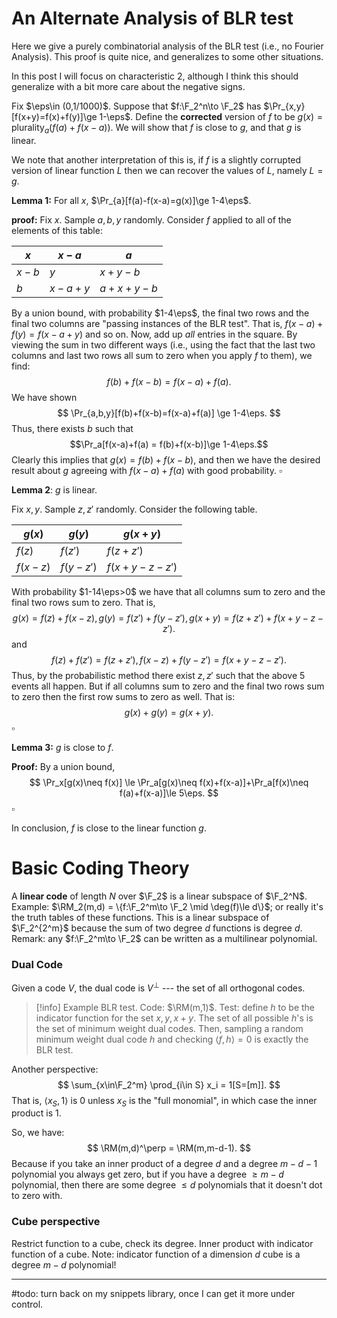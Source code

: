 $\newcommand{\eps}{\varepsilon}$
$\newcommand{\F}{\mathbb{F}}$
$\newcommand{\E}{\mathbb{E}}$
$\newcommand{\RM}{\mathsf{RM}}$
# An Alternate Analysis of BLR test
Here we give a purely combinatorial analysis of the BLR test  (i.e., no Fourier Analysis). 
This proof is quite nice, and generalizes to some other situations.

In this post I will focus on characteristic $2$, although I think this should generalize with a bit more care about the negative signs. 

Fix $\eps\in (0,1/1000)$.
Suppose that $f:\F_2^n\to \F_2$ has $\Pr_{x,y}[f(x+y)=f(x)+f(y)]\ge 1-\eps$.
Define the **corrected** version of $f$ to be $g(x)=\text{plurality}_a(f(a)+f(x-a))$.
We will show that $f$ is close to $g$, and that $g$ is linear. 

We note that another interpretation of this is, if $f$ is a slightly corrupted version of linear function $L$ then we can recover the values of $L$, namely $L=g$.

**Lemma 1:**
For all $x$, $\Pr_{a}[f(a)-f(x-a)=g(x)]\ge 1-4\eps$.

**proof:**
Fix $x$. Sample $a,b,y$ randomly.
Consider $f$ applied to all of the elements of this table:

| $x$   | $x-a$   | $a$       |
| ----- | ------- | --------- |
| $x-b$ | $y$     | $x+y-b$   |
| $b$   | $x-a+y$ | $a+x+y-b$ |

By a union bound, with probability $1-4\eps$, the final two rows and the final two columns are "passing instances of the BLR test". That is, $f(x-a)+f(y)=f(x-a+y)$ and so on.
Now, add up *all* entries in the square. 
By viewing the sum in two different ways (i.e., using the fact that the last two columns and last two rows all sum to zero when you apply $f$ to them), we find:
$$
f(b)+f(x-b)=f(x-a)+f(a).
$$
We have shown 
$$
\Pr_{a,b,y}[f(b)+f(x-b)=f(x-a)+f(a)] \ge 1-4\eps.
$$
Thus, there exists $b$ such that 
$$\Pr_a[f(x-a)+f(a) = f(b)+f(x-b)]\ge 1-4\eps.$$
Clearly this implies that $g(x)=f(b)+f(x-b)$, and then we have the desired result about $g$ agreeing with $f(x-a)+f(a)$ with good probability. 
$\square$


**Lemma 2**: $g$ is linear.

Fix $x,y$. Sample $z,z'$ randomly.
Consider the following table.

| $g(x)$   | $g(y)$    | $g(x+y)$      |
| -------- | --------- | ------------- |
| $f(z)$   | $f(z')$   | $f(z+z')$     |
| $f(x-z)$ | $f(y-z')$ | $f(x+y-z-z')$ |

With probability $1-14\eps>0$ we have that all columns sum to zero and the final two rows sum to zero. That is, 
$$
g(x)=f(z)+f(x-z), g(y)=f(z')+f(y-z'), g(x+y)=f(z+z')+f(x+y-z-z').
$$
and
$$
f(z)+f(z')=f(z+z'), f(x-z)+f(y-z')=f(x+y-z-z').
$$
Thus, by the probabilistic method there exist $z,z'$ such that the above 5 events all happen. 
But if all columns sum to zero and the final two rows sum to zero then the first row sums to zero as well. That is:
$$
g(x)+g(y)=g(x+y).
$$
$\square$

**Lemma 3:** $g$ is close to $f$. 

**Proof:**
By a union bound,
$$
\Pr_x[g(x)\neq f(x)] \le \Pr_a[g(x)\neq f(x)+f(x-a)]+\Pr_a[f(x)\neq f(a)+f(x-a)]\le 5\eps.
$$
$\square$

In conclusion, $f$ is close to the linear function $g$. 

# Basic Coding Theory

A **linear code** of length $N$ over $\F_2$ is a linear subspace of $\F_2^N$.
Example: $\RM_2(m,d) = \{f:\F_2^m\to \F_2 \mid \deg(f)\le d\}$; or really it's the truth tables of these functions. This is a linear subspace of $\F_2^{2^m}$ because the sum of two degree $d$ functions is degree $d$.
Remark: any $f:\F_2^m\to \F_2$ can be written as a multilinear polynomial. 

### Dual Code
Given a code $V$, the dual code is $V^\perp$ --- the set of all orthogonal codes.

> [!info] Example
> BLR test. Code: $\RM(m,1)$. 
> Test: define $h$ to be the indicator function for the set $x, y, x+y$. 
> The set of all possible $h$'s is the set of minimum weight dual codes. 
> Then, sampling a random minimum weight dual code $h$ and checking $\langle f, h\rangle=0$ is exactly the BLR test. 

Another perspective: 
$$
\sum_{x\in\F_2^m} \prod_{i\in S} x_i = 1[S=[m]].
$$
That is, $\langle x_S, 1\rangle$ is $0$ unless $x_S$ is the "full monomial", in which case the inner product is $1$. 

So, we have:
$$
\RM(m,d)^\perp = \RM(m,m-d-1).
$$
Because if you take an inner product of a degree $d$ and a degree $m-d-1$ polynomial you always get zero, but if you have a degree $\ge m-d$ polynomial, then there are some degree $\le d$ polynomials that it doesn't dot to zero with. 

### Cube perspective

Restrict function to a cube, check its degree. 
Inner product with indicator function of a cube. 
Note: indicator function of a dimension $d$ cube is a degree $m-d$ polynomial!

---
#todo: turn back on my snippets library, once I can get it more under control.